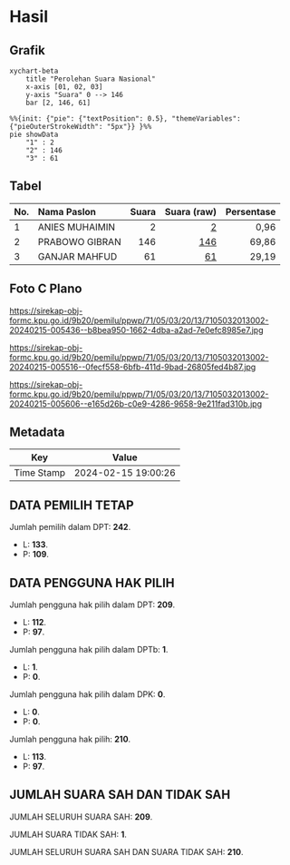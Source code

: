# Hasil

## Grafik

```mermaid
xychart-beta
    title "Perolehan Suara Nasional"
    x-axis [01, 02, 03]
    y-axis "Suara" 0 --> 146
    bar [2, 146, 61]
```

```mermaid
%%{init: {"pie": {"textPosition": 0.5}, "themeVariables": {"pieOuterStrokeWidth": "5px"}} }%%
pie showData
    "1" : 2
    "2" : 146
    "3" : 61
```

## Tabel

| No. | Nama Paslon    | Suara | Suara (raw) | Persentase |
|:--- |:-------------- | -----:| -----------:| ----------:|
| 1   | ANIES MUHAIMIN | 2     | [2][p-1]    | 0,96       |
| 2   | PRABOWO GIBRAN | 146   | [146][p-2]  | 69,86      |
| 3   | GANJAR MAHFUD  | 61    | [61][p-3]   | 29,19      |


[p-1]: https://github.com/gigit-pemilu/pemilu-2024/blob/main/pilpres/hitung-suara/sub/71-sulawesi-utara/sub/05-minahasa-selatan/sub/03-ranoyapo/sub/2013-poopo-barat/sub/002-tps/sub/paslon-1.txt
[p-2]: https://github.com/gigit-pemilu/pemilu-2024/blob/main/pilpres/hitung-suara/sub/71-sulawesi-utara/sub/05-minahasa-selatan/sub/03-ranoyapo/sub/2013-poopo-barat/sub/002-tps/sub/paslon-2.txt
[p-3]: https://github.com/gigit-pemilu/pemilu-2024/blob/main/pilpres/hitung-suara/sub/71-sulawesi-utara/sub/05-minahasa-selatan/sub/03-ranoyapo/sub/2013-poopo-barat/sub/002-tps/sub/paslon-3.txt

## Foto C Plano

https://sirekap-obj-formc.kpu.go.id/9b20/pemilu/ppwp/71/05/03/20/13/7105032013002-20240215-005436--b8bea950-1662-4dba-a2ad-7e0efc8985e7.jpg

https://sirekap-obj-formc.kpu.go.id/9b20/pemilu/ppwp/71/05/03/20/13/7105032013002-20240215-005516--0fecf558-6bfb-411d-9bad-26805fed4b87.jpg

https://sirekap-obj-formc.kpu.go.id/9b20/pemilu/ppwp/71/05/03/20/13/7105032013002-20240215-005606--e165d26b-c0e9-4286-9658-9e211fad310b.jpg


## Metadata

| Key        | Value               |
| ---------- | ------------------- |
| Time Stamp | 2024-02-15 19:00:26 |


## DATA PEMILIH TETAP

Jumlah pemilih dalam DPT: **242**.
 * L: **133**.
 * P: **109**.

## DATA PENGGUNA HAK PILIH

Jumlah pengguna hak pilih dalam DPT: **209**.
 * L: **112**.
 * P: **97**.

Jumlah pengguna hak pilih dalam DPTb: **1**.
 * L: **1**.
 * P: **0**.

Jumlah pengguna hak pilih dalam DPK: **0**.
 * L: **0**.
 * P: **0**.

Jumlah pengguna hak pilih: **210**.
 * L: **113**.
 * P: **97**.

## JUMLAH SUARA SAH DAN TIDAK SAH

JUMLAH SELURUH SUARA SAH: **209**.

JUMLAH SUARA TIDAK SAH: **1**.

JUMLAH SELURUH SUARA SAH DAN SUARA TIDAK SAH: **210**.


